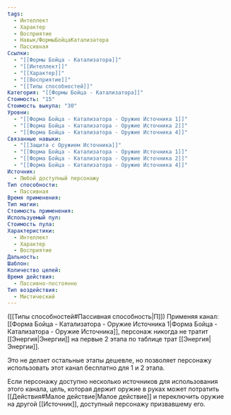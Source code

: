 ```yaml
---
tags:
  - Интеллект
  - Характер
  - Восприятие
  - Навык/ФормыБойцаКатализатора
  - Пассивная
Ссылки:
  - "[[Формы Бойца - Катализатора]]"
  - "[[Интеллект]]"
  - "[[Характер]]"
  - "[[Восприятие]]"
  - "[[Типы способностей]]"
Категория: "[[Формы Бойца - Катализатора]]"
Стоимость: "15"
Стоимость выкупа: "30"
Уровни:
  - "[[Форма Бойца - Катализатора - Оружие Источника 1]]"
  - "[[Форма Бойца - Катализатора - Оружие Источника 2]]"
  - "[[Форма Бойца - Катализатора - Оружие Источника 4]]"
Связанные навыки:
  - "[[Защита с Оружием Источника]]"
  - "[[Форма Бойца - Катализатора - Оружие Источника 1]]"
  - "[[Форма Бойца - Катализатора - Оружие Источника 2]]"
  - "[[Форма Бойца - Катализатора - Оружие Источника 4]]"
Источник:
  - Любой доступный персонажу
Тип способности:
  - Пассивная
Время применения: 
Тип магии: 
Стоимость применения: 
Используемый пул: 
Стоимость пула: 
Характеристики:
  - Интеллект
  - Характер
  - Восприятие
Дальность: 
Шаблон: 
Количество целей: 
Время действия:
  - Пассивно-постоянно
Тип воздействия:
  - Мистический
---
```

([[Типы способностей#Пассивная способность|П]]) Применяя канал: [[Форма Бойца - Катализатора - Оружие Источника 1|Форма Бойца - Катализатора - Оружие Источника]], персонаж никогда не тратит [[Энергия|Энергии]] на первые 2 этапа по таблице трат [[Энергия|Энергии]]. 

Это не делает остальные этапы дешевле, но позволяет персонажу использовать этот канал бесплатно для 1 и 2 этапа. 

Если персонажу доступно несколько источников для использования этого канала, цель, которая держит оружие в руках может потратить [[Действия#Малое действие|Малое действие]] и переключить оружие на другой [[Источник]], доступный персонажу призвавшему его. 